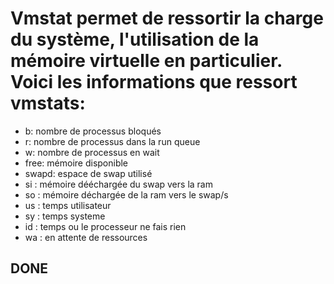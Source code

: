 # Vmstat permet de ressortir la charge du système, l'utilisation de la mémoire virtuelle en particulier. Voici les informations que ressort vmstats:

* b: nombre de processus bloqués
* r: nombre de processus dans la run queue
* w: nombre de processus en wait
* free: mémoire disponible
* swapd: espace de swap utilisé
* si : mémoire dééchargée du swap vers la ram
* so : mémoire déchargée de la ram vers le swap/s
* us : temps utilisateur
* sy : temps systeme
* id : temps ou le processeur ne fais rien
* wa : en attente de ressources


## DONE


